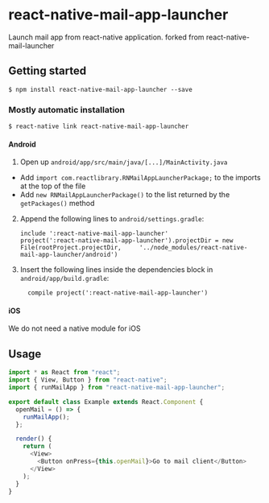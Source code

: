 # react-native-mail-app-launcher

Launch mail app from react-native application. forked from react-native-mail-launcher

## Getting started

`$ npm install react-native-mail-app-launcher --save`

### Mostly automatic installation

`$ react-native link react-native-mail-app-launcher`

#### Android

1. Open up `android/app/src/main/java/[...]/MainActivity.java`

- Add `import com.reactlibrary.RNMailAppLauncherPackage;` to the imports at the top of the file
- Add `new RNMailAppLauncherPackage()` to the list returned by the `getPackages()` method

2. Append the following lines to `android/settings.gradle`:
   ```
   include ':react-native-mail-app-launcher'
   project(':react-native-mail-app-launcher').projectDir = new File(rootProject.projectDir, 	'../node_modules/react-native-mail-app-launcher/android')
   ```
3. Insert the following lines inside the dependencies block in `android/app/build.gradle`:
   ```
     compile project(':react-native-mail-app-launcher')
   ```

#### iOS

We do not need a native module for iOS

## Usage

```javascript
import * as React from "react";
import { View, Button } from "react-native";
import { runMailApp } from "react-native-mail-app-launcher";

export default class Example extends React.Component {
  openMail = () => {
    runMailApp();
  };

  render() {
    return (
      <View>
        <Button onPress={this.openMail}>Go to mail client</Button>
      </View>
    );
  }
}
```
